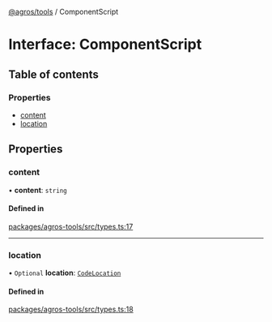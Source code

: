 [@agros/tools](../index.md) / ComponentScript

# Interface: ComponentScript

## Table of contents

### Properties

- [content](ComponentScript.md#content)
- [location](ComponentScript.md#location)

## Properties

### <a id="content" name="content"></a> content

• **content**: `string`

#### Defined in

[packages/agros-tools/src/types.ts:17](https://github.com/agrosjs/agros/blob/765d850/packages/agros-tools/src/types.ts#L17)

___

### <a id="location" name="location"></a> location

• `Optional` **location**: [`CodeLocation`](CodeLocation.md)

#### Defined in

[packages/agros-tools/src/types.ts:18](https://github.com/agrosjs/agros/blob/765d850/packages/agros-tools/src/types.ts#L18)
